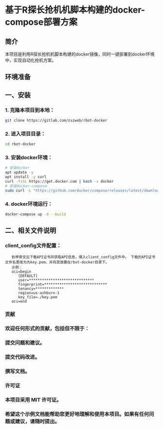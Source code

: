 # 基于R探长抢机机脚本构建的docker-compose部署方案

## 简介

本项目是利用R探长抢机机脚本构建的docker镜像，同时一键部署到docker环境中，实现自动化抢机方案。

## 环境准备

## 一、安装

### 1. 克隆本项目到本地：
   ```bash
   git clone https://gitlab.com/zszweb/rbot-docker
   ```
### 2. 进入项目目录：
   ```bash
   cd rbot-docker
   ```
### 3. 安装docker环境：
   ```bash
   # 安装docker
   apt update -y
   apt install -y curl 
   curl -fsSL https://get.docker.com | bash -s docker
   # 安装docker-compose
   sudo curl -L "https://github.com/docker/compose/releases/latest/download/docker-compose-$(uname -s)-$(uname -m)" -o /usr/local/bin/docker-compose && sudo chmod +x /usr/local/bin/docker-compose
   ```

### 4. docker环境运行：
   ```bash
   docker-compose up -d --build
   ```



## 二、相关文件说明
### client_config文件配置：

```
   到甲骨文云下载API证书并获取API信息，填入client_config文件中。 下载的API证书文件名更改为为key.pem，并将其放置在rbot-docker目录下。
   示例：
   oci=begin
      [DEFAULT]
      user=******************************
      fingerprint=*****************************
      tenancy=*************
      region=us-ashburn-1
      key_file=./key.pem
   oci=end
```

### 贡献
### 欢迎任何形式的贡献，包括但不限于：

### 提交问题和建议。
### 提交代码改进。
### 撰写文档。
### 许可证
### 本项目采用 MIT 许可证。
### 希望这个示例文档能帮助您更好地理解和使用本项目。如果有任何问题或建议，请随时提出。